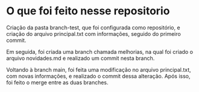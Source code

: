 # O que foi feito nesse repositorio

Criação da pasta branch-test, que foi configurada como repositório, e criação do arquivo principal.txt com
informações, seguido do primeiro commit.

Em seguida, foi criada uma branch chamada melhorias, na qual foi criado o arquivo novidades.md e realizado
um commit nesta branch.

Voltando à branch main, foi feita uma modificação no arquivo principal.txt, com novas informações, e
realizado o commit dessa alteração. Após isso, foi feito o merge entre as duas branches.